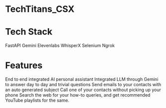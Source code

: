 # TechTitans_CSX

# Tech Stack
FastAPI
Gemini
Elevenlabs
WhisperX
Selenium
Ngrok

# Features
End to end integrated AI personal assistant
Integrated LLM through Gemini to answer day to day and trivial questions
Send emails to your contacts with an auto generated subject
Call one of your contacts without picking up your phone
Search the web for your how-to queries, and get recommended YouTube playlists for the same.
